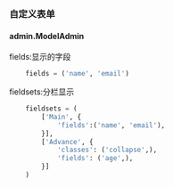 ### 自定义表单
#### admin.ModelAdmin
fields:显示的字段
``` python
    fields = ('name', 'email')
```
fieldsets:分栏显示

``` python
    fieldsets = (
        ['Main', {
            'fields':('name', 'email'),
        }],
        ['Advance', {
            'classes': ('collapse',),
            'fields': ('age',),
        }]
    )
```